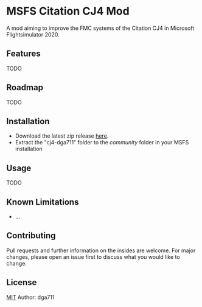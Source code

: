 # MSFS Citation CJ4 Mod

A mod aiming to improve the FMC systems of the Citation CJ4 in Microsoft Flightsimulator 2020.

## Features

TODO

## Roadmap

TODO

## Installation

* Download the latest zip release [here](https://github.com/dga711/msfs-webui-devkit/releases).
* Extract the "cj4-dga711" folder to the _community_ folder in your MSFS installation


## Usage

TODO

## Known Limitations

* ...

## Contributing
Pull requests and further information on the insides are welcome. For major changes, please open an issue first to discuss what you would like to change.

## License
[MIT](https://choosealicense.com/licenses/mit/)
Author: dga711
